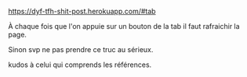 https://dyf-tfh-shit-post.herokuapp.com/#tab

À chaque fois que l'on appuie sur un bouton de la tab il faut rafraichir la page.

Sinon svp ne pas prendre ce truc au sérieux.

kudos à celui qui comprends les références.
